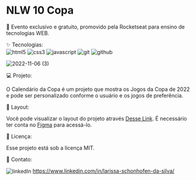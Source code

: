 <h1 aligh="center">NLW 10 Copa</h1>

<p aligh="center">
🚀 Evento exclusivo e gratuito, promovido pela Rocketseat para ensino de tecnologias WEB.
</p>

✨ Tecnologias:   
  <img align="center" alt="html5" src="https://img.shields.io/badge/HTML5-E34F26?style=for-the-badge&logo=html5&logoColor=white"/>
  <img align="center" alt="css3" src="https://img.shields.io/badge/CSS3-1572B6?style=for-the-badge&logo=css3&logoColor=white"/>
  <img align="center" alt="javascript" src="https://img.shields.io/badge/JavaScript-F7DF1E?style=for-the-badge&logo=javascript&logoColor=black"/>
  <img align="center" alt="git" src="https://img.shields.io/badge/GIT-E44C30?style=for-the-badge&logo=git&logoColor=white">
  <img align="center" alt="github" src="https://img.shields.io/badge/GitHub-100000?style=for-the-badge&logo=github&logoColor=white">


![2022-11-06 (3)](https://user-images.githubusercontent.com/95450641/200157209-47edfedb-9a29-4bd4-ba28-e6506c8bcc48.png)


💻 Projeto:

O Calendário da Copa é um projeto que mostra os Jogos da Copa de 2022 e pode ser personalizado conforme o usuário e os jogos de preferência. 


🔖 Layout:

Você pode visualizar o layout do projeto através [Desse Link](https://www.figma.com/file/7DYitcpk0B0Up0m3FOXCFi/Calend%C3%A1rio-de-Jogos-(Community)). É necessário ter conta no [Figma](https://figma.com) para acessá-lo.


📝 Licença: 

Esse projeto está sob a licença MIT.

📱 Contato:

<img inline align="center" alt="linkedIn" src="https://img.shields.io/badge/LinkedIn-0077B5?style=for-the-badge&logo=linkedin&logoColor=white"/>  https://www.linkedin.com/in/larissa-schonhofen-da-silva/

